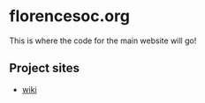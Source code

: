 # florencesoc.org

This is where the code for the main website will go!

## Project sites
* [wiki](https://wiki.florencesoc.org/mw/Main_Page)
